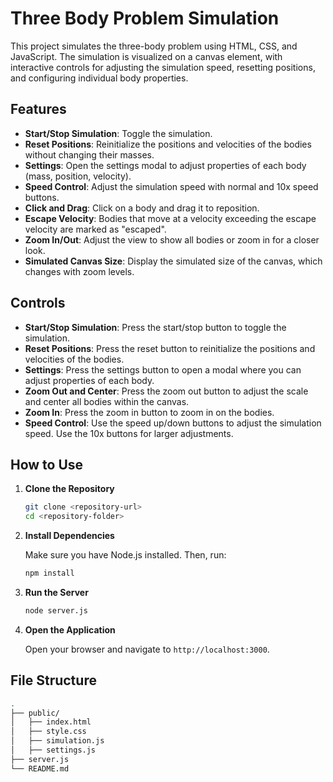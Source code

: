 # Three Body Problem Simulation

This project simulates the three-body problem using HTML, CSS, and JavaScript. The simulation is visualized on a canvas element, with interactive controls for adjusting the simulation speed, resetting positions, and configuring individual body properties.

## Features

- **Start/Stop Simulation**: Toggle the simulation.
- **Reset Positions**: Reinitialize the positions and velocities of the bodies without changing their masses.
- **Settings**: Open the settings modal to adjust properties of each body (mass, position, velocity).
- **Speed Control**: Adjust the simulation speed with normal and 10x speed buttons.
- **Click and Drag**: Click on a body and drag it to reposition.
- **Escape Velocity**: Bodies that move at a velocity exceeding the escape velocity are marked as "escaped".
- **Zoom In/Out**: Adjust the view to show all bodies or zoom in for a closer look.
- **Simulated Canvas Size**: Display the simulated size of the canvas, which changes with zoom levels.

## Controls

- **Start/Stop Simulation**: Press the start/stop button to toggle the simulation.
- **Reset Positions**: Press the reset button to reinitialize the positions and velocities of the bodies.
- **Settings**: Press the settings button to open a modal where you can adjust properties of each body.
- **Zoom Out and Center**: Press the zoom out button to adjust the scale and center all bodies within the canvas.
- **Zoom In**: Press the zoom in button to zoom in on the bodies.
- **Speed Control**: Use the speed up/down buttons to adjust the simulation speed. Use the 10x buttons for larger adjustments.

## How to Use

1. **Clone the Repository**

    ```sh
    git clone <repository-url>
    cd <repository-folder>
    ```

2. **Install Dependencies**

    Make sure you have Node.js installed. Then, run:

    ```sh
    npm install
    ```

3. **Run the Server**

    ```sh
    node server.js
    ```

4. **Open the Application**

    Open your browser and navigate to `http://localhost:3000`.

## File Structure

```sh
.
├── public/
│   ├── index.html
│   ├── style.css
│   ├── simulation.js
│   ├── settings.js
├── server.js
└── README.md
```